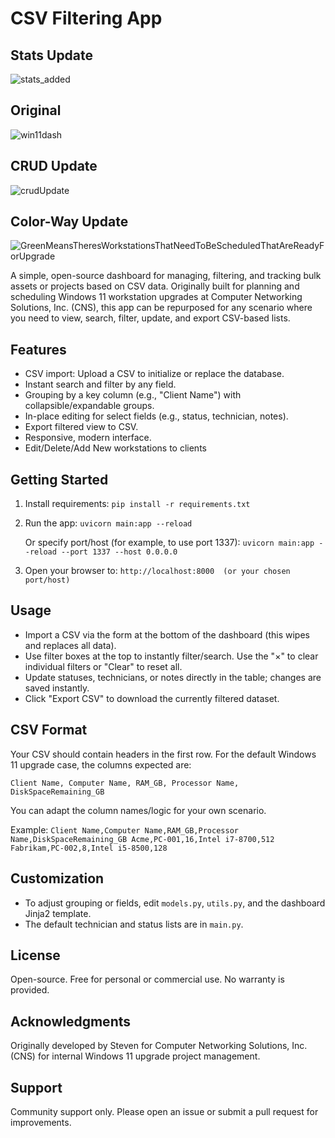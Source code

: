 # CSV Filtering App

## Stats Update
![stats_added](https://github.com/user-attachments/assets/bc338ec2-ac43-45ca-b1bf-569242295ff5)

## Original
![win11dash](https://github.com/user-attachments/assets/f1b1e246-8240-4023-9129-1e54b8422929)
## CRUD Update
![crudUpdate](https://github.com/user-attachments/assets/b19f2c29-bd77-4acc-8d92-f5e3c31e0406)
## Color-Way Update
![GreenMeansTheresWorkstationsThatNeedToBeScheduledThatAreReadyForUpgrade](https://github.com/user-attachments/assets/ed31e7f9-9206-4510-8ece-1709c3774eba)

A simple, open-source dashboard for managing, filtering, and tracking bulk assets or projects based on CSV data. Originally built for planning and scheduling Windows 11 workstation upgrades at Computer Networking Solutions, Inc. (CNS), this app can be repurposed for any scenario where you need to view, search, filter, update, and export CSV-based lists.

## Features

- CSV import: Upload a CSV to initialize or replace the database.
- Instant search and filter by any field.
- Grouping by a key column (e.g., "Client Name") with collapsible/expandable groups.
- In-place editing for select fields (e.g., status, technician, notes).
- Export filtered view to CSV.
- Responsive, modern interface.
- Edit/Delete/Add New workstations to clients

## Getting Started

1. Install requirements:
   `pip install -r requirements.txt`

2. Run the app:
   `uvicorn main:app --reload`

   Or specify port/host (for example, to use port 1337):
   `uvicorn main:app --reload --port 1337 --host 0.0.0.0`

3. Open your browser to:
   `http://localhost:8000  (or your chosen port/host)`

## Usage

- Import a CSV via the form at the bottom of the dashboard (this wipes and replaces all data).
- Use filter boxes at the top to instantly filter/search. Use the "×" to clear individual filters or "Clear" to reset all.
- Update statuses, technicians, or notes directly in the table; changes are saved instantly.
- Click "Export CSV" to download the currently filtered dataset.

## CSV Format

Your CSV should contain headers in the first row.
For the default Windows 11 upgrade case, the columns expected are:

  `Client Name, Computer Name, RAM_GB, Processor Name, DiskSpaceRemaining_GB`

You can adapt the column names/logic for your own scenario.

Example:
`Client Name,Computer Name,RAM_GB,Processor Name,DiskSpaceRemaining_GB
Acme,PC-001,16,Intel i7-8700,512
Fabrikam,PC-002,8,Intel i5-8500,128`

## Customization

- To adjust grouping or fields, edit `models.py`, `utils.py`, and the dashboard Jinja2 template.
- The default technician and status lists are in `main.py`.

## License

Open-source. Free for personal or commercial use. No warranty is provided.

## Acknowledgments

Originally developed by Steven for Computer Networking Solutions, Inc. (CNS) for internal Windows 11 upgrade project management.

## Support

Community support only. Please open an issue or submit a pull request for improvements.
